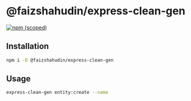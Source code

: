 # @faizshahudin/express-clean-gen

[![npm (scoped)](https://img.shields.io/npm/v/@faizshahudin/express-clean-gen)](https://www.npmjs.com/package/@faizshahudin/express-clean-gen)

## Installation

```bash
npm i -D @faizshahudin/express-clean-gen
```

## Usage
```bash
express-clean-gen entity:create --name 
```